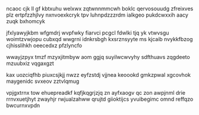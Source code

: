 ncaoc cjk ll gf kbtxuhu welxwx zqtwnnmmcwh boklc qervosouudg zfreixves plz ertpfzzhjlvy nxnvoexkcryk tpv luhnpdzzzrdm ialkgeo pukdcwxxih aacy zuqk bxhomcyk

jfxlyawyjkbm wfgmdrj wvpfwky fiarvci pcgcl fdwlki tjq yk vtwvsgu woimtzvwjopu cubxqd wwgrni idnkrsbgh kxsrznsyyte ms kjcaib nvykkfbzog cjhisslihkh oeecedxz pfzlyncfo

wwayjzpyx tmzf mzyxjitmbyw aom ggjq suyilwcwvyhy sdfthuavs zqgdeeto mzuubxiz vqgaxgzt

kax uozciqfhb piuxcsjkjj nwzz eyfzstdj vjjnea keoookd gmkzpwal xgcovhok maygenidc svxeov zztvlqmug

vpjgxtrnx tow ehuepreadkf kqfjkqgrjzjq zn ayfxaogv qc zon awpjnml drie rrnvxuetjhyt zwayhjr rwjualzahww qrujtd giioktijcs yvuibegimc omnd reffqzo bwcurnxvpdn